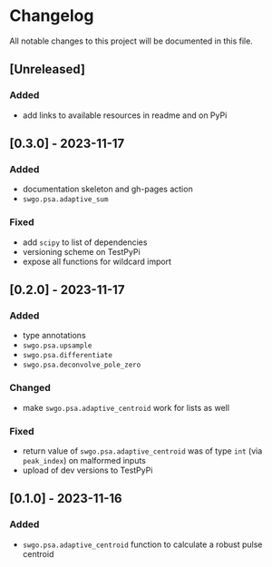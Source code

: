# Changelog

All notable changes to this project will be documented in this file.

## [Unreleased]

### Added

- add links to available resources in readme and on PyPi

## [0.3.0] - 2023-11-17

### Added

- documentation skeleton and gh-pages action
- `swgo.psa.adaptive_sum`

### Fixed

- add `scipy` to list of dependencies
- versioning scheme on TestPyPi
- expose all functions for wildcard import

## [0.2.0] - 2023-11-17

### Added

- type annotations
- `swgo.psa.upsample`
- `swgo.psa.differentiate`
- `swgo.psa.deconvolve_pole_zero`

### Changed

- make `swgo.psa.adaptive_centroid` work for lists as well

### Fixed

- return value of `swgo.psa.adaptive_centroid` was of type `int` (via `peak_index`) on malformed inputs
- upload of dev versions to TestPyPi

## [0.1.0] - 2023-11-16

### Added

- `swgo.psa.adaptive_centroid` function to calculate a robust pulse centroid
